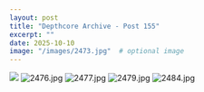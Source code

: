 ```yaml
---
layout: post
title: "Depthcore Archive - Post 155"
excerpt: ""
date: 2025-10-10
image: "/images/2473.jpg"  # optional image
---
```


<img src="/images/2473.jpg">
<img src="/images/2476.jpg" alt="2476.jpg"/>
<img src="/images/2477.jpg" alt="2477.jpg"/>
<img src="/images/2479.jpg" alt="2479.jpg"/>
<img src="/images/2484.jpg" alt="2484.jpg"/>
